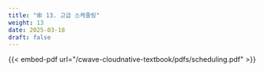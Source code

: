 ```yaml
---
title: "🕸️ 13. 고급 스케줄링"
weight: 13
date: 2025-03-18
draft: false
---
```


{{< embed-pdf url="/cwave-cloudnative-textbook/pdfs/scheduling.pdf" >}}